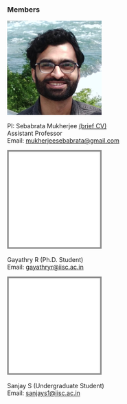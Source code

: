 ### Members

<img src="images/me.jpeg" width="220"/>  <br/>

PI: Sebabrata Mukherjee [(brief CV)](seba.md) <br/>
Assistant Professor <br/>
Email: mukherjeesebabrata@gmail.com <br/>

<img src="imageN/noimage.png" width="220"/> <br/>

Gayathry R (Ph.D. Student) <br/>
Email: gayathryr@iisc.ac.in <br/>


<img src="imageN/noimage.png" width="220"/> <br/>

Sanjay S (Undergraduate Student) <br/>
Email: sanjays1@iisc.ac.in <br/>
